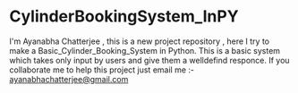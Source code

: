 # CylinderBookingSystem_InPY
I'm Ayanabha Chatterjee , this is a new project repository , here I try to  make a Basic_Cylinder_Booking_System in Python. This is a basic system which takes only input by users and give them a welldefind responce. If you collaborate me to help this project just email me :- ayanabhachatterjee@gmail.com 
